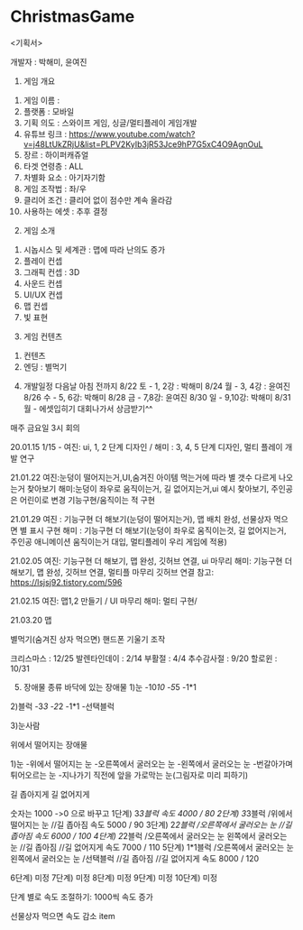 # ChristmasGame
 
 
 <기획서>

개발자 : 박해미, 윤여진

1. 게임 개요
1) 게임 이름 : 
2) 플랫폼 : 모바일
3) 기획 의도 : 스와이프 게임, 싱글/멀티플레이 게임개발
4) 유튜브 링크 : https://www.youtube.com/watch?v=j48LtUkZRjU&list=PLPV2KyIb3jR53Jce9hP7G5xC4O9AgnOuL
5) 장르 : 하이퍼캐쥬얼
6) 타겟 연령층 : ALL
7) 차별화 요소 : 아기자기함
8) 게임 조작법 : 좌/우
9) 클리어 조건 : 클리어 없이 점수만 계속 올라감
10) 사용하는 에셋 : 추후 결정


2. 게임 소개
1) 시놉시스 및 세계관 : 맵에 따라 난의도 증가
2) 플레이 컨셉 
3) 그래픽 컨셉 : 3D
4) 사운드 컨셉
5) UI/UX 컨셉
6) 맵 컨셉
7) 빛 표현

3. 게임 컨텐츠
1) 컨텐츠
2) 엔딩 : 별먹기

4.  개발일정
다음날 아침 전까지
8/22 토  - 1, 2강 : 박해미
8/24 월 -  3, 4강 : 윤여진
8/26 수 - 5, 6강: 박해미
8/28 금 - 7,8강: 윤여진
8/30 일 - 9,10강: 박해미
8/31 월 - 에셋입히기
대회나가서 상금받기^^

매주 금요일 3시 회의

20.01.15
1/15 - 여진: ui, 1, 2 단계 디자인 /
해미 : 3, 4, 5 단계 디자인, 멀티 플레이 개발 연구

21.01.22
여진:눈덩이 떨어지는거,UI,숨겨진 아이템 먹는거에 따라 별 갯수 다르게 나오는거 찾아보기
 해미:눈덩이 좌우로 움직이는거, 길 없어지는거,ui 예시 찾아보기, 주인공은 어린이로 변경
기능구현/움직이는 적 구현

21.01.29
여진 : 기능구현 더 해보기(눈덩이 떨어지는거), 맵 배치 완성, 선물상자 먹으면 별 표시 구현
해미 : 기능구현 더 해보기(눈덩이 좌우로 움직이는것, 길 없어지는거, 주인공 애니메이션 움직이는거 대입, 멀티플레이 우리 게임에 적용)

21.02.05
여진: 기능구현 더 해보기, 맵 완성, 깃허브 연결, ui 마무리
해미: 기능구현 더 해보기, 맵 완성, 깃허브 연결, 멀티플 마무리
깃허브 연결 참고: https://lsjsj92.tistory.com/596


21.02.15 
여진: 맵1,2 만들기 / UI 마무리
해미: 멀티 구현/


21.03.20
맵 


별먹기(숨겨진 상자 먹으면)
핸드폰 기울기 조작




크리스마스 : 12/25
발렌타인데이 : 2/14
부활절 : 4/4
추수감사절 : 9/20
할로윈 : 10/31




5.  장애물 종류
바닥에 있는 장애물
1)눈
-10*10
-5*5
-1*1

2)블럭
-3*3
-2*2
-1*1
-선택블럭

3)눈사람


위에서 떨어지는 장애물

1)눈
-위에서 떨어지는 눈
-오른쪽에서 굴러오는 눈
-왼쪽에서 굴러오는 눈
-번갈아가며 튀어오르는 눈
-지나가기 직전에 앞을 가로막는 눈(그림자로 미리 피하기)


길 좁아지게
길 없어지게

숫자는 1000 ->0 으로 바꾸고
1단계) 3*3블럭 
속도 4000 / 80
2단계) 3*3블럭  /위에서 떨어지는 눈 //길 좁아짐
속도 5000 / 90
3단계) 2*2블럭  /오른쪽에서 굴러오는 눈 //길 좁아짐 
속도 6000 / 100
4단계) 2*2블럭  /오른쪽에서 굴러오는 눈 왼쪽에서 굴러오는 눈  //길 좁아짐 //길 없어지게
속도 7000 / 110
5단계) 1*1블럭  /오른쪽에서 굴러오는 눈 왼쪽에서 굴러오는 눈 /선택블럭  //길 좁아짐 //길 없어지게
속도 8000 / 120




6단계) 미정
7단계) 미정
8단계) 미정
9단계) 미정
10단계) 미정

단계 별로 속도 조절하기: 1000씩 속도 증가

선물상자 먹으면 속도 감소 item

